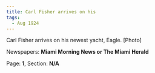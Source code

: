 ```yaml
---  
title: Carl Fisher arrives on his  
tags:  
  - Aug 1924  
---  
```

  
Carl Fisher arrives on his newest yacht, Eagle. [Photo]  
  
Newspapers: **Miami Morning News or The Miami Herald**  
  
Page: **1**, Section: **N/A** 
